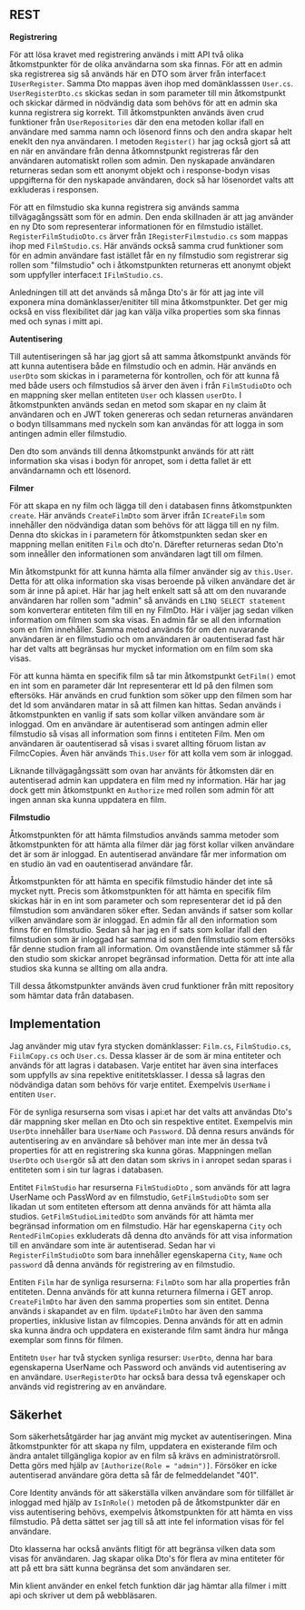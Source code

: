 ## REST

**Registrering**

För att lösa kravet med registrering används i mitt API två olika åtkomstpunkter för de olika användarna som ska finnas.
För att en admin ska registrerea sig så används här en DTO som ärver från interface:t ```IUserRegister```. Samma Dto mappas även ihop 
med domänklasssen ```User.cs```. ```UserRegisterDto.cs``` skickas sedan in som parameter till min åtkomstpunkt och skickar därmed in nödvändig data 
som behövs för att en admin ska kunna registrera sig korrekt.  Till åtkomstpunkten används även crud funktioner från ```UserRepositories``` där den ena metoden
kollar ifall en användare med samma namn och lösenord finns och den andra skapar helt eneklt den nya användaren. I metoden ```Register()``` har jag också gjort så att en när en 
användare från denna åtkomnstpunkt registreras får den användaren automatiskt rollen som admin. Den nyskapade användaren returneras sedan som ett anonymt objekt och i response-bodyn
visas uppgifterna för den nyskapade användaren, dock så har lösenordet valts att exkluderas i responsen. 

För att en filmstudio ska kunna registrera sig används samma tillvägagångssätt som för en admin. Den enda skillnaden är att jag använder en ny Dto som representerar informationen 
för en filmstudio istället. ```RegisterFilmStudioDto.cs``` ärver från ```IRegisterFilmstudio.cs``` som mappas ihop med ```FilmStudio.cs```. Här används också samma crud funktioner som för
en admin användare fast istället får en ny filmstudio som registrerar sig rollen som "filmstudio" och i åtkomstpunkten returneras ett anonymt objekt som uppfyller interface:t ```IFilmStudio.cs```. 

Anledningen till att det används så många Dto's är för att jag inte vill exponera mina domänklasser/enititer till mina åtkomstpunkter. Det ger mig också en viss flexibilitet där jag kan
välja vilka properties som ska finnas med och synas i mitt api. 

**Autentisering**

Till autentiseringen så har jag gjort så att samma åtkomstpunkt används för att kunna autentisera både en filmstudio och en admin. Här används en ```userDto``` som skickas in i parameterna för 
kontrollen, och för att kunna få med både users och filmstudios så ärver den även i från ```FilmStudioDto``` och en mappning sker mellan entiteten ```User``` och klassen ```userDto```. 
I åtkomstpunkten används sedan en metod som skapar en ny claim åt användaren och en JWT token genereras och sedan returneras användaren o bodyn tillsammans med nyckeln som kan användas för
att logga in som antingen admin eller filmstudio. 

Den dto som används till denna åtkomstpunkt används för att rätt information ska visas i bodyn för anropet, som i detta fallet är ett användarnamn och ett lösenord. 

**Filmer**

För att skapa en ny film och lägga till den i databasen finns åtkomstpunkten ```create```. Här används ```CreateFilmDto``` som ärver ifrån ```ICreateFilm``` som innehåller den nödvändiga datan som
behövs för att lägga till en ny film. Denna dto skickas in i parametern för åtkomstpunkten sedan sker en mappning mellan enititen ```Film``` och dto'n. Därefter returneras sedan Dto'n som inneåller den informationen som
användaren lagt till om filmen. 

Min åtkomstpunkt för att kunna hämta alla filmer använder sig av ```this.User```. Detta för att olika information ska visas beroende på vilken användare det är som är inne på api:et. Här har jag helt enkelt satt så att
om den nuvarande användaren har rollen som "admin" så används en ```LINQ SELECT statement``` som konverterar entiteten film till en ny FilmDto. Här i väljer jag sedan vilken information om filmen som ska visas. En admin får se all den information som en film innehåller. Samma metod används för om den nuvarande användaren är en filmstudio och om användaren är oautentiserad fast här har det valts att begränsas hur mycket information om en film 
som ska visas.

För att kunna hämta en specifik film så tar min åtkomstpunkt ```GetFilm()``` emot en int som en parameter där Int representerar ett Id på den filmen som eftersöks. Här används en crud funktion som söker upp den filmen som har det Id som användaren matar in så att filmen kan hittas. Sedan används i åtkomstpunkten en vanlig if sats som kollar vilken användare som är inloggad. Om en användare är autentiserad som antingen admin eller filmstudio så visas all information som finns i entiteten Film. Men om användaren är oautentiserad så visas i svaret allting föruom listan av FilmcCopies. Även här används ```This.User``` för att kolla vem som är inloggad. 

Liknande tillvägagångssätt som ovan har använts för åtkomsten där en autentiserad admin kan uppdatera en film med ny information. Här har jag dock gett min åtkomstpunkt en ```Authorize``` med rollen som admin för att ingen annan ska kunna uppdatera en film. 

**Filmstudio**

Åtkomstpunkten för att hämta filmstudios används samma metoder som åtkomstpunkten för att hämta alla filmer där jag först kollar vilken användare det är som är inloggad. En autentiserad användare får mer information om en
studio än vad en oautentiserad användare får. 

Åtkomstpunkten för att hämta en specifik filmstudio händer det inte så mycket nytt. Precis som åtkomstpunkten för att hämta en specifik film skickas här in en int som parameter och som representerar det id på den
filmstudion som användaren söker efter. Sedan används if satser som kollar vilken användare som är inloggad. En admin får all den information som finns för en filmstudio. Sedan så har jag en if sats som kollar ifall den
filmstudion som är inloggad har samma id som den filmstudio som eftersöks får denne studion fram all information. Om ovanstående inte stämmer så får den studio som skickar anropet begränsad information. Detta för att inte
alla studios ska kunna se allting om alla andra. 

Till dessa åtkomstpunkter används även crud funktioner från mitt repository som hämtar data från databasen. 

## Implementation

Jag använder mig utav fyra stycken domänklasser: ```Film.cs```, ```FilmStudio.cs```, ```FiilmCopy.cs``` och ```User.cs```. Dessa klasser är de som är mina entiteter och används för att lagras i databasen. Varje entitet har även sina interfaces som uppfylls av sina repektive enititetsklasser. I dessa så lagras den nödvändiga datan som behövs för varje entitet. Exempelvis ```UserName``` i entiten ```User```. 

För de synliga resurserna som visas i api:et har det valts att användas Dto's där mappning sker mellan en Dto och sin respektive entitet. Exempelvis min ```UserDto``` innehåller bara ```UserName``` och ```Password```. Då denna resurs används för autentisering av en användare så behöver man inte mer än dessa två properties för att en registrering ska kunna göras. Mappningen mellan ```UserDto``` och ```User```gör så att den datan som skrivs in i anropet sedan sparas i entiteten som i sin tur lagras i databasen. 

Entitet ```FilmStudio``` har resurserna ```FilmStudioDto``` , som används för att lagra UserName och PassWord av en filmstudio, ```GetFilmStudioDto``` som ser likadan ut som entiteten eftersom att denna används för att hämta alla studios. ```GetFilmStudioLimitedDto``` som används för att hämta mer begränsad information om en filmstudio. Här har egenskaperna ```City``` och ```RentedFilmCopies``` exkluderats då denna dto används för att visa information till en användare som inte är autentiserad. Sedan har vi ```RegisterFilmStudioDto``` som bara innehåller egenskaperna ```City```, ```Name``` och ```password``` då denna används för registrering av en 
filmstudio. 

Entiten ```Film``` har de synliga resurserna: ```FilmDto``` som har alla properties från entiteten. Denna används för att kunna returnera filmerna i GET anrop. ```CreateFilmDto``` har även den samma properties som sin entitet. Denna används i skapandet av en film. ```UpdateFilmDto``` har även den samma properties, inklusive listan av filmcopies. Denna används för att en admin ska kunna ändra och uppdatera en existerande film samt ändra hur många exemplar som finns för filmen. 

Entitetn ```User``` har två stycken synliga resurser: ```UserDto```, denna har bara egenskaperna UserName och Password och används vid autentisering av en användare. ```UserRegisterDto``` har också bara dessa två egenskaper och används vid registrering av en användare.


## Säkerhet

Som säkerhetsåtgärder har jag använt mig mycket av autentiseringen. Mina åtkomstpunkter för att skapa ny film, uppdatera en existerande film och ändra antalet tillgängliga kopior av en film så krävs en administratörsroll. Detta görs med hjälp av ```[Authorize(Role = "admin")]```. Försöker en icke autentiserad användare göra detta så får de felmeddelandet "401".

Core Identity används för att säkerställa vilken användare som för tillfället är inloggad med hjälp av ```IsInRole()``` metoden på de åtkomstpunkter där en viss autentisering behövs, exempelvis åtkomstpunkten för att hämta en viss filmstudio. På detta sättet ser jag till så att inte fel information visas för fel användare.  

Dto klasserna har också använts flitigt för att begränsa vilken data som visas för användaren. Jag skapar olika Dto's för flera av mina entiteter för att på ett bra sätt kunna begränsa det som användaren ser. 

Min klient använder en enkel fetch funktion där jag hämtar alla filmer i mitt api och skriver ut dem på webbläsaren.
